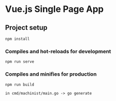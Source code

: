# Vue.js Single Page App

## Project setup
```
npm install
```

### Compiles and hot-reloads for development
```
npm run serve
```

### Compiles and minifies for production
```
npm run build

in cmd/machinist/main.go -> go generate
```
